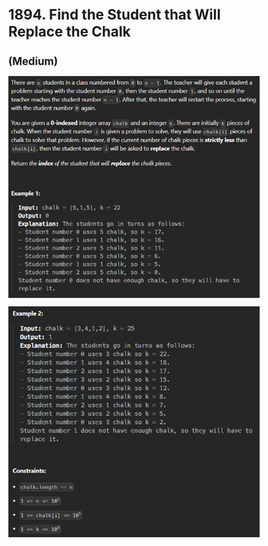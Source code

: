 # 1894. Find the Student that Will Replace the Chalk
## (Medium)

![alt text](image.png)

![alt text](image-1.png)